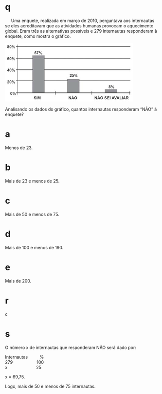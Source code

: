 # q
     Uma enquete, realizada em março de 2010, perguntava aos internautas se eles acreditavam que as atividades humanas provocam o aquecimento global. Eram três as alternativas possíveis e 279 internautas responderam à enquete, como mostra o gráfico.

![](0fa88cbe-a639-f9d2-4c7a-83c0e13eef76.png)

Analisando os dados do gráfico, quantos internautas responderam “NÃO” à enquete?

# a
Menos de 23.

# b
Mais de 23 e menos de 25.

# c
Mais de 50 e menos de 75.

# d
Mais de 100 e menos de 190.

# e
Mais de 200.

# r
c

# s
O número x de internautas que responderam NÃO será dado por:

Internautas          %\
279                    100\
x                        25

x = 69,75.

Logo, mais de 50 e menos de 75 internautas.
